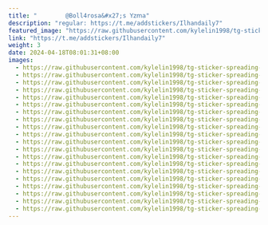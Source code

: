 ```yaml
---
title: "‌       ‌ @Boll4rosa&#x27;s 𝖸𝗓𝗆𝖺"
description: "regular: https://t.me/addstickers/Ilhandaily7"
featured_image: "https://raw.githubusercontent.com/kylelin1998/tg-sticker-spreading-worldwide-images/main/img/fb3c1983-be93-48fb-93e2-d0dea9d6ead2.jpg"
link: "https://t.me/addstickers/Ilhandaily7"
weight: 3
date: 2024-04-18T08:01:31+08:00
images:
  - https://raw.githubusercontent.com/kylelin1998/tg-sticker-spreading-worldwide-images/main/img/fb3c1983-be93-48fb-93e2-d0dea9d6ead2.jpg
  - https://raw.githubusercontent.com/kylelin1998/tg-sticker-spreading-worldwide-images/main/img/aff393e2-65c1-4be3-a574-862531b25382.jpg
  - https://raw.githubusercontent.com/kylelin1998/tg-sticker-spreading-worldwide-images/main/img/1149cd03-7c4f-45c3-a8a9-67ea90d44e5c.jpg
  - https://raw.githubusercontent.com/kylelin1998/tg-sticker-spreading-worldwide-images/main/img/d8bc5b25-b416-4018-b960-c7e7fcc10c69.jpg
  - https://raw.githubusercontent.com/kylelin1998/tg-sticker-spreading-worldwide-images/main/img/9ebafbdb-1a9d-486d-a454-13f418c52d96.jpg
  - https://raw.githubusercontent.com/kylelin1998/tg-sticker-spreading-worldwide-images/main/img/48db98d4-2b40-435a-9c4f-cdff53b41ff3.jpg
  - https://raw.githubusercontent.com/kylelin1998/tg-sticker-spreading-worldwide-images/main/img/411c60a8-237b-4e7f-bca5-1f3ab6f7c7fa.jpg
  - https://raw.githubusercontent.com/kylelin1998/tg-sticker-spreading-worldwide-images/main/img/2763a5f0-16e4-46d8-9e2d-72f5e664b12f.jpg
  - https://raw.githubusercontent.com/kylelin1998/tg-sticker-spreading-worldwide-images/main/img/47cef494-6ebe-498a-a34e-37dedd49c344.jpg
  - https://raw.githubusercontent.com/kylelin1998/tg-sticker-spreading-worldwide-images/main/img/57695e39-840e-45dd-bb76-4d19d3e4646b.jpg
  - https://raw.githubusercontent.com/kylelin1998/tg-sticker-spreading-worldwide-images/main/img/2378b974-1e83-4476-a5f6-16292c1b6199.jpg
  - https://raw.githubusercontent.com/kylelin1998/tg-sticker-spreading-worldwide-images/main/img/ee1fa408-7769-4f8e-af40-5806df681928.jpg
  - https://raw.githubusercontent.com/kylelin1998/tg-sticker-spreading-worldwide-images/main/img/3995e705-666e-4092-b6c1-f6170632d968.jpg
  - https://raw.githubusercontent.com/kylelin1998/tg-sticker-spreading-worldwide-images/main/img/a272691b-2a24-4005-975d-48b0f93cf251.jpg
  - https://raw.githubusercontent.com/kylelin1998/tg-sticker-spreading-worldwide-images/main/img/28889408-9432-462f-ac87-ea51aa00db9f.jpg
  - https://raw.githubusercontent.com/kylelin1998/tg-sticker-spreading-worldwide-images/main/img/69e88f72-0f2e-482c-b11e-cd96201b46f2.jpg
  - https://raw.githubusercontent.com/kylelin1998/tg-sticker-spreading-worldwide-images/main/img/2da9eec0-bd3d-4da9-8204-155b2a219238.jpg
  - https://raw.githubusercontent.com/kylelin1998/tg-sticker-spreading-worldwide-images/main/img/5f7a6c02-5ef5-40c1-bb52-1d9fa66f8e9c.jpg
  - https://raw.githubusercontent.com/kylelin1998/tg-sticker-spreading-worldwide-images/main/img/7b4c1877-6d0c-401f-9826-ee25140f9ccf.jpg
  - https://raw.githubusercontent.com/kylelin1998/tg-sticker-spreading-worldwide-images/main/img/dbc2dd5a-64b1-4bba-ae9f-246bfeda56e0.jpg
---
```

